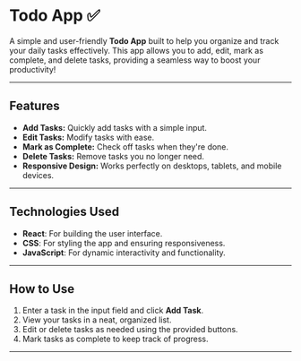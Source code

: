 # Todo App ✅

A simple and user-friendly **Todo App** built to help you organize and track your daily tasks effectively. This app allows you to add, edit, mark as complete, and delete tasks, providing a seamless way to boost your productivity!

---

## Features

- **Add Tasks:** Quickly add tasks with a simple input.
- **Edit Tasks:** Modify tasks with ease.
- **Mark as Complete:** Check off tasks when they're done.
- **Delete Tasks:** Remove tasks you no longer need.
- **Responsive Design:** Works perfectly on desktops, tablets, and mobile devices.

---

## Technologies Used

- **React**: For building the user interface.
- **CSS**: For styling the app and ensuring responsiveness.
- **JavaScript**: For dynamic interactivity and functionality.

---

## How to Use

1. Enter a task in the input field and click **Add Task**.
2. View your tasks in a neat, organized list.
3. Edit or delete tasks as needed using the provided buttons.
4. Mark tasks as complete to keep track of progress.

---
